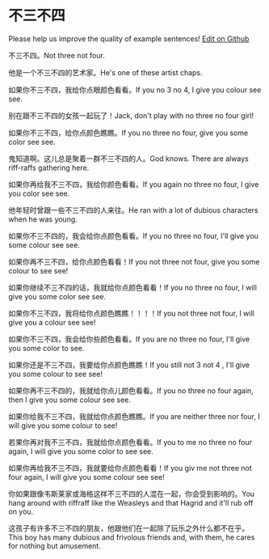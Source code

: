# 不三不四

Please help us improve the quality of example sentences! [Edit on Github](https://github.com/jiyushe/jiyu-example-sentence-source/blob/main/chinese/busanbusi.md)

<p><span class="chinese">不三不四。</span><span class="english">Not three not four.</span></p>

<p><span class="chinese">他是一个不三不四的艺术家。</span><span class="english">He's one of these artist chaps.</span></p>

<p><span class="chinese">如果你不三不四，我给你点眼颜色看看。</span><span class="english">If you no 3 no 4, I give you colour see see.</span></p>

<p><span class="chinese">别在跟不三不四的女孩一起玩了！</span><span class="english">Jack, don't play with no three no four girl!</span></p>

<p><span class="chinese">如果你不三不四，给你点颜色瞧瞧。</span><span class="english">If you no three no four, give you some color see see.</span></p>

<p><span class="chinese">鬼知道啊。这儿总是聚着一群不三不四的人。</span><span class="english">God knows. There are always riff-raffs gathering here.</span></p>

<p><span class="chinese">如果你再给我不三不四，我给你颜色看看。</span><span class="english">If you again no three no four, I give you color see see.</span></p>

<p><span class="chinese">他年轻时曾跟一些不三不四的人来往。</span><span class="english">He ran with a lot of dubious characters when he was young.</span></p>

<p><span class="chinese">如果你不三不四的，我会给你点颜色看看。</span><span class="english">If you no three no four, I'll give you some colour see see.</span></p>

<p><span class="chinese">如果你再不三不四，给你点颜色看看！</span><span class="english">If you not three not four, give you some colour to see see!</span></p>

<p><span class="chinese">如果你继续不三不四的话，我就给你点颜色看看！</span><span class="english">If you no three no four, I will give you some color see see.</span></p>

<p><span class="chinese">如果你不三不四，我将给你点颜色瞧瞧！！！！</span><span class="english">If you not three not four, I will give you a colour see see!</span></p>

<p><span class="chinese">如果你不三不四，我会给你些颜色看看。</span><span class="english">If you are no three no four, I'll give you some color to see.</span></p>

<p><span class="chinese">如果你还是不三不四，我要给你点颜色瞧瞧！</span><span class="english">If you still not 3 not 4 , I'll give you some colour to see see!</span></p>

<p><span class="chinese">如果你再不三不四的，我就给你点儿颜色看看。</span><span class="english">If you no three no four again, then I give you some colour see see.</span></p>

<p><span class="chinese">如果你给我不三不四，我就给你点颜色瞧瞧。</span><span class="english">If you are neither three nor four, I will give you some colour to see!</span></p>

<p><span class="chinese">若果你再对我不三不四，我就给你点颜色看看。</span><span class="english">If you to me no three no four again, I will give you some color to see see.</span></p>

<p><span class="chinese">如果你再给我不三不四，我就要给你点颜色看看！</span><span class="english">If you giv me not three not four again, I will give you some colour see see!</span></p>

<p><span class="chinese">你如果跟像韦斯莱家或海格这样不三不四的人混在一起，你会受到影响的。</span><span class="english">You hang around with riffraff like the Weasleys and that Hagrid and it'll rub off on you.</span></p>

<p><span class="chinese">这孩子有许多不三不四的朋友，他跟他们在一起除了玩乐之外什么都不在乎。</span><span class="english">This boy has many dubious and frivolous friends and, with them, he cares for nothing but amusement.</span></p>

